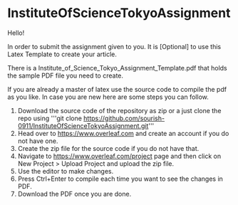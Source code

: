 # InstituteOfScienceTokyoAssignment
Hello! 

In order to submit the assignment given to you. It is [Optional] to use this Latex Template to create your article.

There is a Institute_of_Science_Tokyo_Assignment_Template.pdf that holds the sample PDF file you need to create.

If you are already a master of latex use the source code to compile the pdf as you like.
In case you are new here are some steps you can follow.
1. Download the source code of the repository as zip or a just clone the repo using
   '''git clone https://github.com/sourish-0911/InstituteOfScienceTokyoAssignment.git'''
2. Head over to https://www.overleaf.com and create an account if you do not have one.
3. Create the zip file for the source code if you do not have that.
4. Navigate to https://www.overleaf.com/project page and then click on New Project > Upload Project and upload the zip file.
5. Use the editor to make changes.
6. Press Ctrl+Enter to compile each time you want to see the changes in PDF.
7. Download the PDF once you are done.
